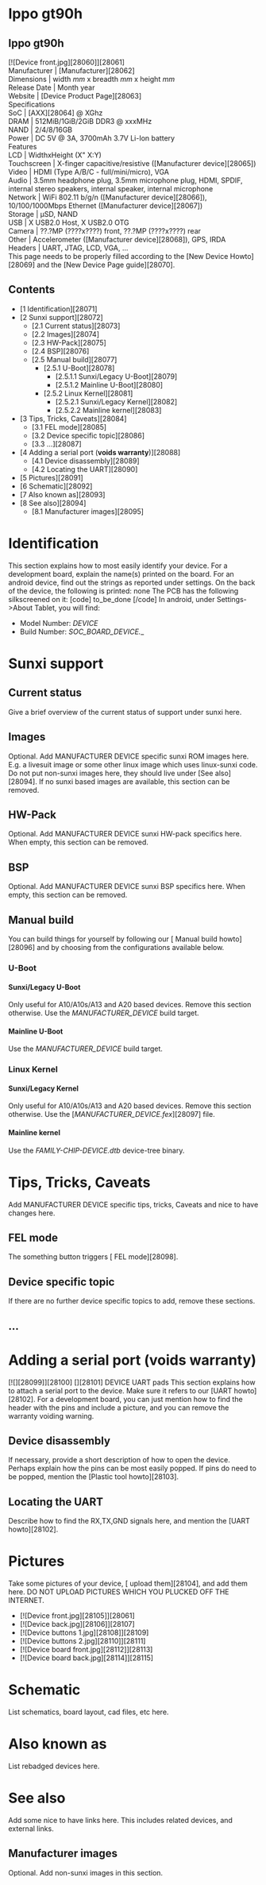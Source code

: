 # Ippo gt90h
Ippo gt90h  
---  
[![Device front.jpg][28060]][28061]  
Manufacturer |  [Manufacturer][28062]  
Dimensions |  width _mm_ x breadth _mm_ x height _mm_  
Release Date |  Month year  
Website |  [Device Product Page][28063]  
Specifications   
SoC |  [AXX][28064] @ XGhz   
DRAM |  512MiB/1GiB/2GiB DDR3 @ xxxMHz   
NAND |  2/4/8/16GB   
Power |  DC 5V @ 3A, 3700mAh 3.7V Li-Ion battery   
Features   
LCD |  WidthxHeight (X" X:Y)   
Touchscreen |  X-finger capacitive/resistive ([Manufacturer device][28065])   
Video |  HDMI (Type A/B/C - full/mini/micro), VGA   
Audio |  3.5mm headphone plug, 3.5mm microphone plug, HDMI, SPDIF, internal stereo speakers, internal speaker, internal microphone   
Network |  WiFi 802.11 b/g/n ([Manufacturer device][28066]), 10/100/1000Mbps Ethernet ([Manufacturer device][28067])   
Storage |  µSD, NAND   
USB |  X USB2.0 Host, X USB2.0 OTG   
Camera |  ??.?MP (????x????) front, ??.?MP (????x????) rear   
Other |  Accelerometer ([Manufacturer device][28068]), GPS, IRDA   
Headers |  UART, JTAG, LCD, VGA, ...   
This page needs to be properly filled according to the [New Device Howto][28069] and the [New Device Page guide][28070].
  

## Contents
  * [1 Identification][28071]
  * [2 Sunxi support][28072]
    * [2.1 Current status][28073]
    * [2.2 Images][28074]
    * [2.3 HW-Pack][28075]
    * [2.4 BSP][28076]
    * [2.5 Manual build][28077]
      * [2.5.1 U-Boot][28078]
        * [2.5.1.1 Sunxi/Legacy U-Boot][28079]
        * [2.5.1.2 Mainline U-Boot][28080]
      * [2.5.2 Linux Kernel][28081]
        * [2.5.2.1 Sunxi/Legacy Kernel][28082]
        * [2.5.2.2 Mainline kernel][28083]
  * [3 Tips, Tricks, Caveats][28084]
    * [3.1 FEL mode][28085]
    * [3.2 Device specific topic][28086]
    * [3.3 ...][28087]
  * [4 Adding a serial port (**voids warranty**)][28088]
    * [4.1 Device disassembly][28089]
    * [4.2 Locating the UART][28090]
  * [5 Pictures][28091]
  * [6 Schematic][28092]
  * [7 Also known as][28093]
  * [8 See also][28094]
    * [8.1 Manufacturer images][28095]

# Identification
This section explains how to most easily identify your device. For a development board, explain the name(s) printed on the board. For an android device, find out the strings as reported under settings.
On the back of the device, the following is printed: none 
The PCB has the following silkscreened on it: 
[code] 
    to_be_done
[/code]
In android, under Settings->About Tablet, you will find: 
  * Model Number: _DEVICE_
  * Build Number: _SOC_BOARD_DEVICE_*.*_

# Sunxi support
## Current status
Give a brief overview of the current status of support under sunxi here.
## Images
Optional. Add MANUFACTURER DEVICE specific sunxi ROM images here. E.g. a livesuit image or some other linux image which uses linux-sunxi code. Do not put non-sunxi images here, they should live under [See also][28094]. If no sunxi based images are available, this section can be removed.
## HW-Pack
Optional. Add MANUFACTURER DEVICE sunxi HW-pack specifics here. When empty, this section can be removed.
## BSP
Optional. Add MANUFACTURER DEVICE sunxi BSP specifics here. When empty, this section can be removed.
## Manual build
You can build things for yourself by following our [ Manual build howto][28096] and by choosing from the configurations available below. 
### U-Boot
#### Sunxi/Legacy U-Boot
Only useful for A10/A10s/A13 and A20 based devices. Remove this section otherwise.
Use the _MANUFACTURER_DEVICE_ build target. 
#### Mainline U-Boot
Use the _MANUFACTURER_DEVICE_ build target. 
### Linux Kernel
#### Sunxi/Legacy Kernel
Only useful for A10/A10s/A13 and A20 based devices. Remove this section otherwise.
Use the [_MANUFACTURER_DEVICE.fex_][28097] file. 
#### Mainline kernel
Use the _FAMILY-CHIP-DEVICE.dtb_ device-tree binary. 
# Tips, Tricks, Caveats
Add MANUFACTURER DEVICE specific tips, tricks, Caveats and nice to have changes here.
## FEL mode
The something button triggers [ FEL mode][28098]. 
## Device specific topic
If there are no further device specific topics to add, remove these sections.
## ...
# Adding a serial port (**voids warranty**)
[![][28099]][28100]
[][28101]
DEVICE UART pads
This section explains how to attach a serial port to the device. Make sure it refers to our [UART howto][28102]. For a development board, you can just mention how to find the header with the pins and include a picture, and you can remove the warranty voiding warning.
## Device disassembly
If necessary, provide a short description of how to open the device. Perhaps explain how the pins can be most easily popped. If pins do need to be popped, mention the [Plastic tool howto][28103].
## Locating the UART
Describe how to find the RX,TX,GND signals here, and mention the [UART howto][28102].
# Pictures
Take some pictures of your device, [ upload them][28104], and add them here. DO NOT UPLOAD PICTURES WHICH YOU PLUCKED OFF THE INTERNET.
  * [![Device front.jpg][28105]][28061]
  * [![Device back.jpg][28106]][28107]
  * [![Device buttons 1.jpg][28108]][28109]
  * [![Device buttons 2.jpg][28110]][28111]
  * [![Device board front.jpg][28112]][28113]
  * [![Device board back.jpg][28114]][28115]

# Schematic
List schematics, board layout, cad files, etc here.
# Also known as
List rebadged devices here.
# See also
Add some nice to have links here. This includes related devices, and external links.
## Manufacturer images
Optional. Add non-sunxi images in this section.
